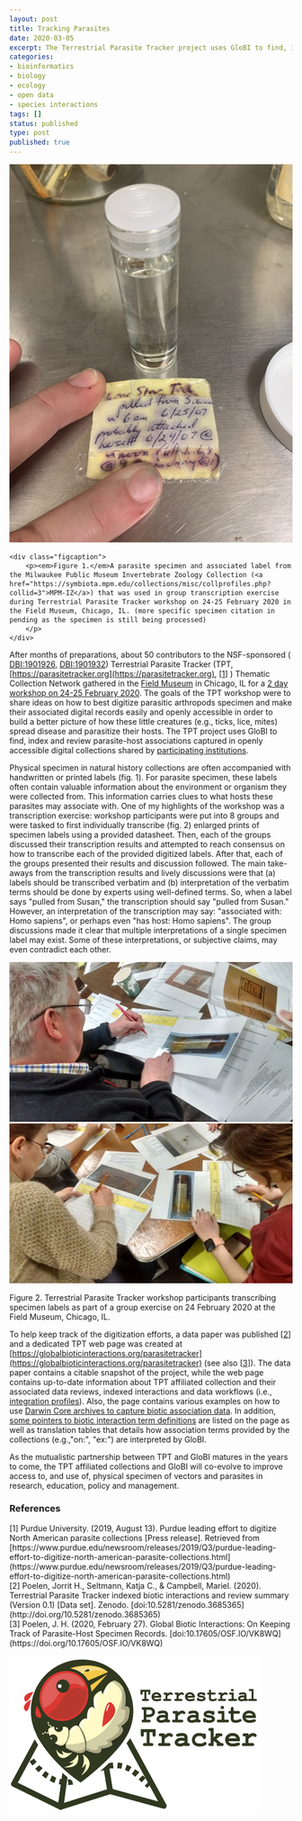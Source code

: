 ```yaml
---
layout: post
title: Tracking Parasites
date: 2020-03-05
excerpt: The Terrestrial Parasite Tracker project uses GloBI to find, index and review parasite-host associations captured in openly accessible digital collections shared by participating institutions.
categories:
- bioinformatics
- biology
- ecology
- open data
- species interactions
tags: []
status: published
type: post
published: true
---
```


<div class="figure figure-globi left">
    <img src="/assets/tpt-workshop-0.jpg" alt="Arctos"/>

    <div class="figcaption">
        <p><em>Figure 1.</em>A parasite specimen and associated label from the Milwaukee Public Museum Invertebrate Zoology Collection (<a href="https://symbiota.mpm.edu/collections/misc/collprofiles.php?collid=3">MPM-IZ</a>) that was used in group transcription exercise during Terrestrial Parasite Tracker workshop on 24-25 February 2020 in the Field Museum, Chicago, IL. (more specific specimen citation in pending as the specimen is still being processed)
        </p>
    </div>
</div>

After months of preparations, about 50 contributors to the NSF-sponsored ( [DBI:1901926](https://nsf.gov/awardsearch/showAward?AWD_ID=1901926), [DBI:1901932](https://nsf.gov/awardsearch/showAward?AWD_ID=1901932)) Terrestrial Parasite Tracker (TPT, [https://parasitetracker.org](https://parasitetracker.org), [[1](#1)] ) Thematic Collection Network gathered in the [Field Museum](https://fieldmuseum.org) in Chicago, IL for a [2 day workshop on 24-25 February 2020](https://www.idigbio.org/content/terrestrial-parasite-tracker-workshop-best-practices-and-standardization-digital-data). The goals of the TPT workshop were to share ideas on how to best digitize parasitic arthropods specimen and make their associated digital records easily and openly accessible in order to build a better picture of how these little creatures (e.g., ticks, lice, mites) spread disease and parasitize their hosts. The TPT project uses GloBI to find, index and review parasite-host associations captured in openly accessible digital collections shared by [participating institutions](/parasitetracker/#tpt-collections-status).

Physical specimen in natural history collections are often accompanied with handwritten or printed labels (fig. 1). For parasite specimen, these labels often contain valuable information about the environment or organism they were collected from. This information carries clues to what hosts these parasites may associate with. One of my highlights of the workshop was a transcription exercise: workshop participants were put into 8 groups and were tasked to first individually transcribe (fig. 2) enlarged prints of specimen labels using a provided datasheet. Then, each of the groups discussed their transcription results and attempted to reach consensus on how to transcribe each of the provided digitized labels. After that, each of the groups presented their results and discussion followed. The main take-aways from the transcription results and lively discussions were that (a) labels should be transcribed verbatim and (b) interpretation of the verbatim terms should be done by experts using well-defined terms. So, when a label says "pulled from Susan," the transcription should say "pulled from Susan." However, an interpretation of the transcription may say: "associated with: Homo sapiens", or perhaps even "has host: Homo sapiens". The group discussions made it clear that multiple interpretations of a single specimen label may exist. Some of these interpretations, or subjective claims, may even contradict each other. 

<div class="figure figure-globi right">
    <img src="/assets/tpt-workshop-1.jpg" alt="Workshop participants transcribing labels."/>
    <img src="/assets/tpt-workshop-2.jpg" alt="workshop participants transcribing labels."/>
    <div class="figcaption">
        <p>Figure 2. Terrestrial Parasite Tracker workshop participants transcribing specimen labels as part of a group exercise on 24 February 2020 at the Field Museum, Chicago, IL.
        </p>
    </div>
</div>


To help keep track of the digitization efforts, a data paper was published [[2](#2)] and a dedicated TPT web page was created at [https://globalbioticinteractions.org/parasitetracker](https://globalbioticinteractions.org/parasitetracker) (see also [[3](#3)]). The data paper contains a citable snapshot of the project, while the web page contains up-to-date information about TPT affiliated collection and their associated data reviews, indexed interactions and data workflows (i.e., [integration profiles](/parasitetracker/#integration-profiles)). Also, the page contains various examples on how to use [Darwin Core archives to capture biotic association data](/parasitetracker/#dwca-guidelines). In addition, [some pointers to biotic interaction term definitions](/parasitetracker/#supported-terms) are listed on the page  as well as translation tables that details how association terms provided by the collections (e.g.,"on:", "ex:") are interpreted by GloBI.

As the mutualistic partnership between TPT and GloBI matures in the years to come, the TPT affiliated collections and GloBI will co-evolve to improve access to, and use of, physical specimen of vectors and parasites in research, education, policy and management.

### References

<div id="1"></div>
[1] Purdue University. (2019, August 13). Purdue leading effort to digitize North American parasite collections [Press release]. Retrieved from [https://www.purdue.edu/newsroom/releases/2019/Q3/purdue-leading-effort-to-digitize-north-american-parasite-collections.html](https://www.purdue.edu/newsroom/releases/2019/Q3/purdue-leading-effort-to-digitize-north-american-parasite-collections.html)

<div id="2"></div>
[2] Poelen, Jorrit H., Seltmann, Katja C., & Campbell, Mariel. (2020). Terrestrial Parasite Tracker indexed biotic interactions and review summary (Version 0.1) [Data set]. Zenodo. [doi:10.5281/zenodo.3685365](http://doi.org/10.5281/zenodo.3685365)

<div id="3"></div>
[3] Poelen, J. H. (2020, February 27). Global Biotic Interactions: On Keeping Track of Parasite-Host Specimen Records. [doi:10.17605/OSF.IO/VK8WQ](https://doi.org/10.17605/OSF.IO/VK8WQ)

<a href="https://parasitetracker.org"><img src="/assets/TPTlogo_wide.png" alt="Arctos"/></a>


